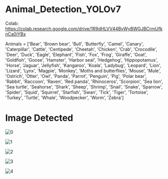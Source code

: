 # Animal_Detection_YOLOv7
Colab: https://colab.research.google.com/drive/1R9dHLVV44BvWyBWGJBCrmUfknCa0iYBx

Animals = ['Bear', 'Brown bear', 'Bull', 'Butterfly', 'Camel', 'Canary', 'Caterpillar', 'Cattle', 'Centipede', 'Cheetah', 'Chicken', 'Crab', 'Crocodile', 'Deer', 'Duck', 'Eagle', 'Elephant', 'Fish', 'Fox', 'Frog', 'Giraffe', 'Goat', 'Goldfish', 'Goose', 'Hamster', 'Harbor seal', 'Hedgehog', 'Hippopotamus', 'Horse', 'Jaguar', 'Jellyfish', 'Kangaroo', 'Koala', 'Ladybug', 'Leopard', 'Lion', 'Lizard', 'Lynx', 'Magpie', 'Monkey', 'Moths and butterflies', 'Mouse', 'Mule', 'Ostrich', 'Otter', 'Owl', 'Panda', 'Parrot', 'Penguin', 'Pig', 'Polar bear', 'Rabbit', 'Raccoon', 'Raven', 'Red panda', 'Rhinoceros', 'Scorpion', 'Sea lion', 'Sea turtle', 'Seahorse', 'Shark', 'Sheep', 'Shrimp', 'Snail', 'Snake', 'Sparrow', 'Spider', 'Squid', 'Squirrel', 'Starfish', 'Swan', 'Tick', 'Tiger', 'Tortoise', 'Turkey', 'Turtle', 'Whale', 'Woodpecker', 'Worm', 'Zebra']

# Image Detected

![0](https://user-images.githubusercontent.com/104357148/211301918-9024b49c-c006-4d4e-b476-a3d7acd87640.png)

![1](https://user-images.githubusercontent.com/104357148/211300988-01ec8477-a676-4de9-b2c1-ec1d914aea9a.png)

![2](https://user-images.githubusercontent.com/104357148/211301043-6aec9c7e-d779-432b-9dfa-a0f2cc54959d.png)

![3](https://user-images.githubusercontent.com/104357148/211301094-b2d848a9-aa2a-499c-992e-91b84f9b8873.png)

![4](https://user-images.githubusercontent.com/104357148/211301105-370a26d3-8420-47ec-a0c4-e27369f5cf0e.png)
